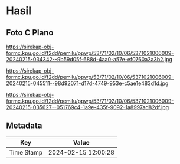 # Hasil

## Foto C Plano

https://sirekap-obj-formc.kpu.go.id/f2dd/pemilu/ppwp/53/71/02/10/06/5371021006009-20240215-034342--9b59d05f-688d-4aa0-a57e-ef0760a2a3b2.jpg

https://sirekap-obj-formc.kpu.go.id/f2dd/pemilu/ppwp/53/71/02/10/06/5371021006009-20240215-045511--98d92071-d17d-4749-953e-c5ae1e483d1d.jpg

https://sirekap-obj-formc.kpu.go.id/f2dd/pemilu/ppwp/53/71/02/10/06/5371021006009-20240215-035627--051769c4-1a9e-435f-9092-1a8997ad82df.jpg


## Metadata

| Key        | Value               |
| ---------- | ------------------- |
| Time Stamp | 2024-02-15 12:00:28 |



